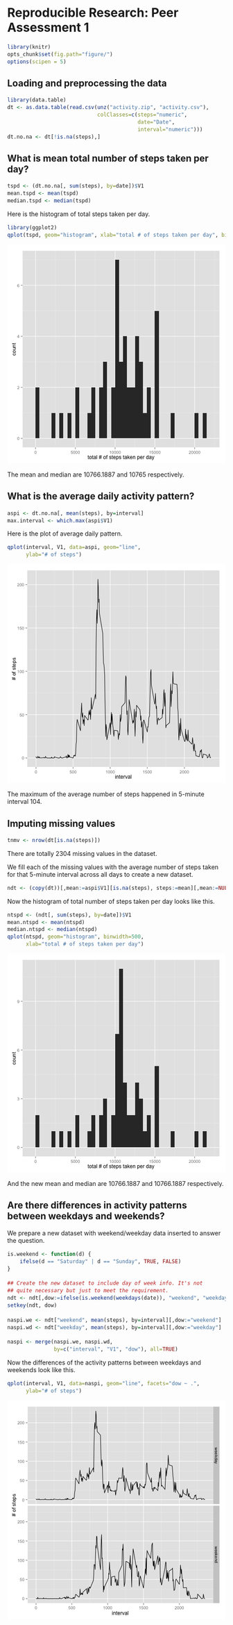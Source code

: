 # Reproducible Research: Peer Assessment 1


```r
library(knitr)
opts_chunk$set(fig.path="figure/")
options(scipen = 5)
```

## Loading and preprocessing the data


```r
library(data.table)
dt <- as.data.table(read.csv(unz("activity.zip", "activity.csv"),
                             colClasses=c(steps="numeric",
                                          date="Date",
                                          interval="numeric")))
dt.no.na <- dt[!is.na(steps),]
```

## What is mean total number of steps taken per day?


```r
tspd <- (dt.no.na[, sum(steps), by=date])$V1
mean.tspd <- mean(tspd)
median.tspd <- median(tspd)
```

Here is the histogram of total steps taken per day.


```r
library(ggplot2)
qplot(tspd, geom="histogram", xlab="total # of steps taken per day", binwidth=500)
```

![plot of chunk unnamed-chunk-3](figure/unnamed-chunk-3.png) 

The mean and median are 10766.1887 and 10765 respectively.

## What is the average daily activity pattern?


```r
aspi <- dt.no.na[, mean(steps), by=interval]
max.interval <- which.max(aspi$V1)
```

Here is the plot of average daily pattern.


```r
qplot(interval, V1, data=aspi, geom="line",
      ylab="# of steps")
```

![plot of chunk unnamed-chunk-5](figure/unnamed-chunk-5.png) 

The maximum of the average number of steps happened in 5-minute interval 104.

## Imputing missing values


```r
tnmv <- nrow(dt[is.na(steps)])
```

There are totally 2304 missing values in the dataset.

We fill each of the missing values with the average number of steps taken for that 5-minute interval across all days to create a new dataset.


```r
ndt <- (copy(dt))[,mean:=aspi$V1][is.na(steps), steps:=mean][,mean:=NULL]
```

Now the histogram of total number of steps taken per day looks like this.


```r
ntspd <- (ndt[, sum(steps), by=date])$V1
mean.ntspd <- mean(ntspd)
median.ntspd <- median(ntspd)
qplot(ntspd, geom="histogram", binwidth=500,
      xlab="total # of steps taken per day")
```

![plot of chunk unnamed-chunk-8](figure/unnamed-chunk-8.png) 

And the new mean and median are 10766.1887 and 10766.1887 respectively.

## Are there differences in activity patterns between weekdays and weekends?

We prepare a new dataset with weekend/weekday data inserted to answer the question.


```r
is.weekend <- function(d) {
    ifelse(d == "Saturday" | d == "Sunday", TRUE, FALSE)
}

## Create the new dataset to include day of week info. It's not
## quite necessary but just to meet the requirement.
ndt <- ndt[,dow:=ifelse(is.weekend(weekdays(date)), "weekend", "weekday")]
setkey(ndt, dow)

naspi.we <- ndt["weekend", mean(steps), by=interval][,dow:="weekend"]
naspi.wd <- ndt["weekday", mean(steps), by=interval][,dow:="weekday"]

naspi <- merge(naspi.we, naspi.wd,
               by=c("interval", "V1", "dow"), all=TRUE)
```

Now the differences of the activity patterns between weekdays and weekends look like this.


```r
qplot(interval, V1, data=naspi, geom="line", facets="dow ~ .",
      ylab="# of steps")
```

![plot of chunk unnamed-chunk-10](figure/unnamed-chunk-10.png) 
